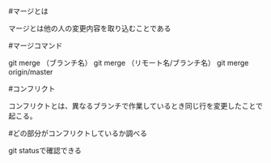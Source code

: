 #マージとは

マージとは他の人の変更内容を取り込むことである

#マージコマンド

git merge （ブランチ名）
git merge （リモート名/ブランチ名）
git merge origin/master

#コンフリクト

コンフリクトとは、異なるブランチで作業しているとき同じ行を変更したことで起こる。

#どの部分がコンフリクトしているか調べる

git statusで確認できる
